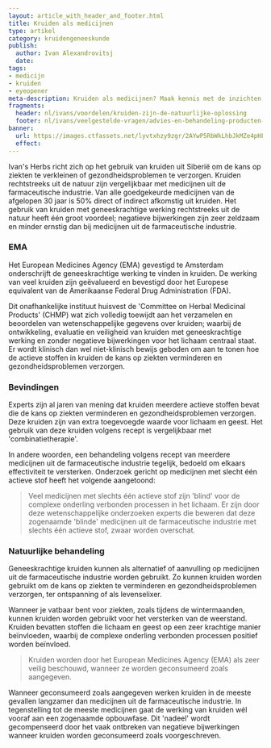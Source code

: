 ```yaml
---
layout: article_with_header_and_footer.html
title: Kruiden als medicijnen
type: artikel
category: kruidengeneeskunde
publish:
  author: Ivan Alexandrovitsj
  date: 
tags:
- medicijn
- kruiden
- eyeopener
meta-description: Kruiden als medicijnen? Maak kennis met de inzichten van Ivan's Herbs. Ontdek wat kruidengeneeskunde, aromatherapie en supplementen voor U kan betekenen. 
fragments:
  header: nl/ivans/voordelen/kruiden-zijn-de-natuurlijke-oplossing
  footer: nl/ivans/veelgestelde-vragen/advies-en-behandeling-producten-ivans-herbs
banner: 
  url: https://images.ctfassets.net/lyvtxhzy9zgr/2AYwP5RbWkLhbJkMZe4pHF/8292e1d2ef8b74ef5deefbcbfe26faf0/12.png?fm=jpg&q=50
  effect:
---
```

Ivan's Herbs richt zich op het gebruik van kruiden uit Siberië om de kans op ziekten te verkleinen of gezondheidsproblemen te verzorgen. Kruiden rechtstreeks uit de natuur zijn vergelijkbaar met medicijnen uit de farmaceutische industrie. Van alle goedgekeurde medicijnen van de afgelopen 30 jaar is 50% direct of indirect afkomstig uit kruiden. Het gebruik van kruiden met geneeskrachtige werking rechtstreeks uit de natuur heeft één groot voordeel; negatieve bijwerkingen zijn zeer zeldzaam en minder ernstig dan bij medicijnen uit de farmaceutische industrie.

### EMA
Het European Medicines Agency (EMA) gevestigd te Amsterdam onderschrijft de geneeskrachtige werking te vinden in kruiden. De werking van veel kruiden zijn geëvalueerd en bevestigd door het Europese equivalent van de Amerikaanse Federal Drug Administration (FDA). 

Dit onafhankelijke instituut huisvest de 'Committee on Herbal Medicinal Products' (CHMP) wat zich volledig toewijdt aan het verzamelen en beoordelen van wetenschappelijke gegevens over kruiden; waarbij de ontwikkeling, evaluatie en veiligheid van kruiden met geneeskrachtige werking en zonder negatieve bijwerkingen voor het lichaam centraal staat. Er wordt klinisch dan wel niet-klinisch bewijs geboden om aan te tonen hoe de actieve stoffen in kruiden de kans op ziekten verminderen en gezondheidsproblemen verzorgen.

### Bevindingen
Experts zijn al jaren van mening dat kruiden meerdere actieve stoffen bevat die de kans op ziekten verminderen en gezondheidsproblemen verzorgen. Deze kruiden zijn van extra toegevoegde waarde voor lichaam en geest. Het gebruik van deze kruiden volgens recept is vergelijkbaar met 'combinatietherapie'. 

In andere woorden, een behandeling volgens recept van meerdere medicijnen uit de farmaceutische industrie tegelijk, bedoeld om elkaars effectiviteit te versterken. Onderzoek gericht op medicijnen met slecht één actieve stof heeft het volgende aangetoond: 

> Veel medicijnen met slechts één actieve stof zijn 'blind' voor de complexe onderling verbonden processen in het lichaam. Er zijn door deze wetenschappelijke onderzoeken experts die beweren dat deze zogenaamde 'blinde' medicijnen uit de farmaceutische industrie met slechts één actieve stof, zwaar worden overschat.

### Natuurlijke behandeling
Geneeskrachtige kruiden kunnen als alternatief of aanvulling op medicijnen uit de farmaceutische industrie worden gebruikt. Zo kunnen kruiden worden gebruikt om de kans op ziekten te verminderen en gezondheidsproblemen verzorgen, ter ontspanning of als levenselixer. 

Wanneer je vatbaar bent voor ziekten, zoals tijdens de wintermaanden, kunnen kruiden worden gebruikt voor het versterken van de weerstand. Kruiden bevatten stoffen die lichaam en geest op een zeer krachtige manier beïnvloeden, waarbij de complexe onderling verbonden processen positief worden beïnvloed. 

> Kruiden worden door het European Medicines Agency (EMA) als zeer veilig beschouwd, wanneer ze worden geconsumeerd zoals aangegeven.

Wanneer geconsumeerd zoals aangegeven werken kruiden in de meeste gevallen langzamer dan medicijnen uit de farmaceutische industrie. In tegenstelling tot de meeste  medicijnen gaat de werking van kruiden wél vooraf aan een zogenaamde opbouwfase. Dit 'nadeel' wordt gecompenseerd door het vaak ontbreken van negatieve bijwerkingen wanneer kruiden worden geconsumeerd zoals voorgeschreven.
